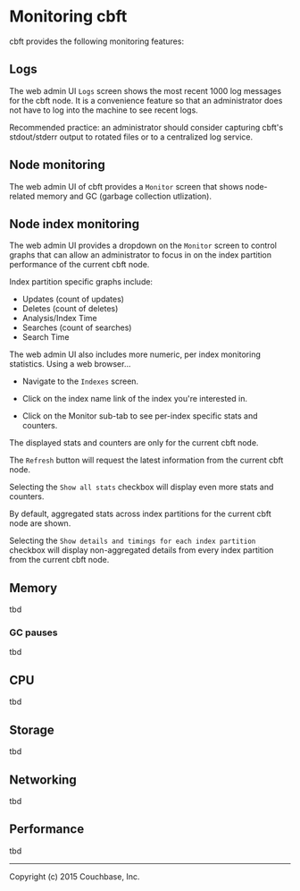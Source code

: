 # Monitoring cbft

cbft provides the following monitoring features:

## Logs

The web admin UI ```Logs``` screen shows the most recent 1000 log
messages for the cbft node.  It is a convenience feature so that an
administrator does not have to log into the machine to see recent
logs.

Recommended practice: an administrator should consider capturing
cbft's stdout/stderr output to rotated files or to a centralized log
service.

## Node monitoring

The web admin UI of cbft provides a ```Monitor``` screen that shows
node-related memory and GC (garbage collection utlization).

## Node index monitoring

The web admin UI provides a dropdown on the ```Monitor``` screen to
control graphs that can allow an administrator to focus in on the
index partition performance of the current cbft node.

Index partition specific graphs include:

- Updates (count of updates)
- Deletes (count of deletes)
- Analysis/Index Time
- Searches (count of searches)
- Search Time

The web admin UI also includes more numeric, per index monitoring
statistics.  Using a web browser...

- Navigate to the ```Indexes``` screen.

- Click on the index name link of the index you're interested in.

- Click on the Monitor sub-tab to see per-index specific stats and
  counters.

The displayed stats and counters are only for the current cbft node.

The ```Refresh``` button will request the latest information from the
current cbft node.

Selecting the ```Show all stats``` checkbox will display even more
stats and counters.

By default, aggregated stats across index partitions for the current
cbft node are shown.

Selecting the ```Show details and timings for each index partition```
checkbox will display non-aggregated details from every index
partition from the current cbft node.

## Memory

tbd

### GC pauses

tbd

## CPU

tbd

## Storage

tbd

## Networking

tbd

## Performance

tbd

---

Copyright (c) 2015 Couchbase, Inc.

